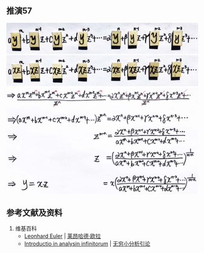 ## 推演57

![](/images/无穷级数/欧拉的无穷分析引论中典型的推演实验/章3/推演57/57-1.jpg)
![](/images/无穷级数/欧拉的无穷分析引论中典型的推演实验/章3/推演57/57-2.jpg)
![](/images/无穷级数/欧拉的无穷分析引论中典型的推演实验/章3/推演57/57-3.jpg)

## 参考文献及资料

1. 维基百科
	- [Leonhard Euler](https://en.wikipedia.org/wiki/Leonhard_Euler) | [莱昂哈德·欧拉](https://zh.wikipedia.org/wiki/%E8%90%8A%E6%98%82%E5%93%88%E5%BE%B7%C2%B7%E6%AD%90%E6%8B%89) 
	- [Introductio in analysin infinitorum](https://en.wikipedia.org/wiki/Introductio_in_analysin_infinitorum) | [无穷小分析引论](https://zh.wikipedia.org/wiki/%E6%97%A0%E7%A9%B7%E5%B0%8F%E5%88%86%E6%9E%90%E5%BC%95%E8%AE%BA) 




